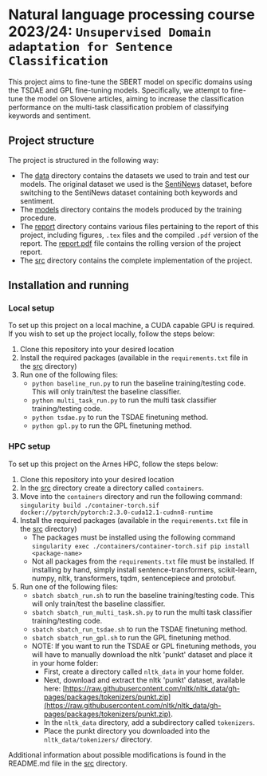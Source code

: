 # Natural language processing course 2023/24: `Unsupervised Domain adaptation for Sentence Classification`

This project aims to fine-tune the SBERT model on specific domains using the TSDAE and GPL fine-tuning models. Specifically, we attempt to fine-tune the model on Slovene articles, aiming to increase the classification performance on the multi-task classification problem of classifying keywords and sentiment. 

## Project structure

The project is structured in the following way:

- The [data](data/) directory contains the datasets we used to train and test our models. The original dataset we used is the [SentiNews](https://www.clarin.si/repository/xmlui/handle/11356/1397#) dataset, before switching to the SentiNews dataset containing both keywords and sentiment.
- The [models](models/) directory contains the models produced by the training procedure.
- The [report](report/) directory contains various files pertaining to the report of this project, including figures, `.tex` files and the compiled `.pdf` version of the report. The [report.pdf](report/report.pdf) file contains the rolling version of the project report.
- The [src](src/) directory contains the complete implementation of the project.

## Installation and running

### Local setup

To set up this project on a local machine, a CUDA capable GPU is required. If you wish to set up the project locally, follow the steps below:

1. Clone this repository into your desired location
2. Install the required packages (available in the `requirements.txt` file in the [src](src/) directory)
3. Run one of the following files:
    - `python baseline_run.py` to run the baseline training/testing code. This will only train/test the baseline classifier.
    - `python multi_task_run.py` to run the multi task classifier training/testing code.
    - `python tsdae.py` to run the TSDAE finetuning method.
    - `python gpl.py` to run the GPL finetuning method.

### HPC setup

To set up this project on the Arnes HPC, follow the steps below:

1. Clone this repository into your desired location
2. In the [src](src/) directory create a directory called `containers`.
3. Move into the `containers` directory and run the following command: `singularity build ./container-torch.sif docker://pytorch/pytorch:2.3.0-cuda12.1-cudnn8-runtime`
4. Install the required packages (available in the `requirements.txt` file in the [src](src/) directory)
    - The packages must be installed using the following command `singularity exec ./containers/container-torch.sif pip install <package-name>`
    - Not all packages from the `requirements.txt` file must be installed. If installing by hand, simply install sentence-transformers, scikit-learn, numpy, nltk, transformers, tqdm, sentencepiece and protobuf.  
5. Run one of the following files:
    - `sbatch sbatch_run.sh` to run the baseline training/testing code. This will only train/test the baseline classifier.
    - `sbatch sbatch_run_multi_task.sh.py` to run the multi task classifier training/testing code.
    - `sbatch sbatch_run_tsdae.sh` to run the TSDAE finetuning method.
    - `sbatch sbatch_run_gpl.sh` to run the GPL finetuning method.
    - NOTE: If you want to run the TSDAE or GPL finetuning methods, you will have to manually download the nltk 'punkt' dataset and place it in your home folder:
        - First, create a directory called `nltk_data` in your home folder.
        - Next, download and extract the nltk 'punkt' dataset, available here: [https://raw.githubusercontent.com/nltk/nltk_data/gh-pages/packages/tokenizers/punkt.zip](https://raw.githubusercontent.com/nltk/nltk_data/gh-pages/packages/tokenizers/punkt.zip).
        - In the `nltk_data` directory, add a subdirectory called `tokenizers`.
        - Place the punkt directory you downloaded into the `nltk_data/tokenizers/` directory.

Additional information about possible modifications is found in the README.md file in the [src](src/) directory.
